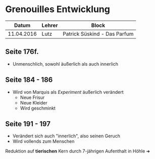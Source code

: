 # Grenouilles Entwicklung

Datum      | Lehrer | Block
-----------|--------|------
11.04.2016 | Lutz   | Patrick Süskind - Das Parfum

## Seite 176f.
- Unmenschlich, sowohl äußerlich als auch innerlich

## Seite 184 - 186
- Wird von Marquis als _Experiment_ äußerlich verändert
    - Neue Frisur
    - Neue Kleider
    - Wird geschminkt

## Seite 191 - 197
- Verändert sich auch "innerlich", also seinen Geruch
- Wird vollends zum Menschen



Reduktion auf **tierischen** Kern durch 7-jährigen Aufenthalt in Höhle ➜ 
